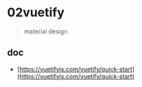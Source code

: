 # 02vuetify
> material design
 
## doc
- [https://vuetifyjs.com/vuetify/quick-start](https://vuetifyjs.com/vuetify/quick-start)
